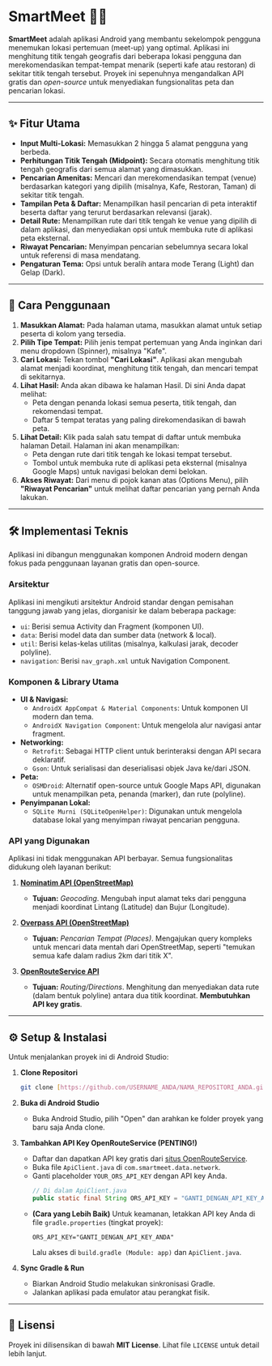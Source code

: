 # SmartMeet 📍🤝

**SmartMeet** adalah aplikasi Android yang membantu sekelompok pengguna menemukan lokasi pertemuan (meet-up) yang optimal. Aplikasi ini menghitung titik tengah geografis dari beberapa lokasi pengguna dan merekomendasikan tempat-tempat menarik (seperti kafe atau restoran) di sekitar titik tengah tersebut. Proyek ini sepenuhnya mengandalkan API gratis dan *open-source* untuk menyediakan fungsionalitas peta dan pencarian lokasi.

---

## ✨ Fitur Utama

-   **Input Multi-Lokasi:** Memasukkan 2 hingga 5 alamat pengguna yang berbeda.
-   **Perhitungan Titik Tengah (Midpoint):** Secara otomatis menghitung titik tengah geografis dari semua alamat yang dimasukkan.
-   **Pencarian Amenitas:** Mencari dan merekomendasikan tempat (venue) berdasarkan kategori yang dipilih (misalnya, Kafe, Restoran, Taman) di sekitar titik tengah.
-   **Tampilan Peta & Daftar:** Menampilkan hasil pencarian di peta interaktif beserta daftar yang terurut berdasarkan relevansi (jarak).
-   **Detail Rute:** Menampilkan rute dari titik tengah ke venue yang dipilih di dalam aplikasi, dan menyediakan opsi untuk membuka rute di aplikasi peta eksternal.
-   **Riwayat Pencarian:** Menyimpan pencarian sebelumnya secara lokal untuk referensi di masa mendatang.
-   **Pengaturan Tema:** Opsi untuk beralih antara mode Terang (Light) dan Gelap (Dark).

---

## 🚀 Cara Penggunaan

1.  **Masukkan Alamat:** Pada halaman utama, masukkan alamat untuk setiap peserta di kolom yang tersedia.
2.  **Pilih Tipe Tempat:** Pilih jenis tempat pertemuan yang Anda inginkan dari menu dropdown (Spinner), misalnya "Kafe".
3.  **Cari Lokasi:** Tekan tombol **"Cari Lokasi"**. Aplikasi akan mengubah alamat menjadi koordinat, menghitung titik tengah, dan mencari tempat di sekitarnya.
4.  **Lihat Hasil:** Anda akan dibawa ke halaman Hasil. Di sini Anda dapat melihat:
    -   Peta dengan penanda lokasi semua peserta, titik tengah, dan rekomendasi tempat.
    -   Daftar 5 tempat teratas yang paling direkomendasikan di bawah peta.
5.  **Lihat Detail:** Klik pada salah satu tempat di daftar untuk membuka halaman Detail. Halaman ini akan menampilkan:
    -   Peta dengan rute dari titik tengah ke lokasi tempat tersebut.
    -   Tombol untuk membuka rute di aplikasi peta eksternal (misalnya Google Maps) untuk navigasi belokan demi belokan.
6.  **Akses Riwayat:** Dari menu di pojok kanan atas (Options Menu), pilih **"Riwayat Pencarian"** untuk melihat daftar pencarian yang pernah Anda lakukan.

---

## 🛠️ Implementasi Teknis

Aplikasi ini dibangun menggunakan komponen Android modern dengan fokus pada penggunaan layanan gratis dan open-source.

### Arsitektur
Aplikasi ini mengikuti arsitektur Android standar dengan pemisahan tanggung jawab yang jelas, diorganisir ke dalam beberapa package:
-   `ui`: Berisi semua Activity dan Fragment (komponen UI).
-   `data`: Berisi model data dan sumber data (network & local).
-   `util`: Berisi kelas-kelas utilitas (misalnya, kalkulasi jarak, decoder polyline).
-   `navigation`: Berisi `nav_graph.xml` untuk Navigation Component.

### Komponen & Library Utama
-   **UI & Navigasi:**
    -   `AndroidX AppCompat & Material Components`: Untuk komponen UI modern dan tema.
    -   `AndroidX Navigation Component`: Untuk mengelola alur navigasi antar fragment.
-   **Networking:**
    -   `Retrofit`: Sebagai HTTP client untuk berinteraksi dengan API secara deklaratif.
    -   `Gson`: Untuk serialisasi dan deserialisasi objek Java ke/dari JSON.
-   **Peta:**
    -   `OSMDroid`: Alternatif open-source untuk Google Maps API, digunakan untuk menampilkan peta, penanda (marker), dan rute (polyline).
-   **Penyimpanan Lokal:**
    -   `SQLite Murni (SQLiteOpenHelper)`: Digunakan untuk mengelola database lokal yang menyimpan riwayat pencarian pengguna.

### API yang Digunakan
Aplikasi ini tidak menggunakan API berbayar. Semua fungsionalitas didukung oleh layanan berikut:

1.  **[Nominatim API (OpenStreetMap)](https://nominatim.openstreetmap.org/)**
    -   **Tujuan:** *Geocoding*. Mengubah input alamat teks dari pengguna menjadi koordinat Lintang (Latitude) dan Bujur (Longitude).

2.  **[Overpass API (OpenStreetMap)](https://overpass-api.de/)**
    -   **Tujuan:** *Pencarian Tempat (Places)*. Mengajukan query kompleks untuk mencari data mentah dari OpenStreetMap, seperti "temukan semua kafe dalam radius 2km dari titik X".

3.  **[OpenRouteService API](https://openrouteservice.org/)**
    -   **Tujuan:** *Routing/Directions*. Menghitung dan menyediakan data rute (dalam bentuk polyline) antara dua titik koordinat. **Membutuhkan API key gratis**.

---

## ⚙️ Setup & Instalasi

Untuk menjalankan proyek ini di Android Studio:

1.  **Clone Repositori**
    ```bash
    git clone [https://github.com/USERNAME_ANDA/NAMA_REPOSITORI_ANDA.git](https://github.com/USERNAME_ANDA/NAMA_REPOSITORI_ANDA.git)
    ```

2.  **Buka di Android Studio**
    -   Buka Android Studio, pilih "Open" dan arahkan ke folder proyek yang baru saja Anda clone.

3.  **Tambahkan API Key OpenRouteService (PENTING!)**
    -   Daftar dan dapatkan API key gratis dari [situs OpenRouteService](https://openrouteservice.org/dev-hub/).
    -   Buka file `ApiClient.java` di `com.smartmeet.data.network`.
    -   Ganti placeholder `YOUR_ORS_API_KEY` dengan API key Anda.
        ```java
        // Di dalam ApiClient.java
        public static final String ORS_API_KEY = "GANTI_DENGAN_API_KEY_ANDA";
        ```
    -   **(Cara yang Lebih Baik)** Untuk keamanan, letakkan API key Anda di file `gradle.properties` (tingkat proyek):
        ```properties
        ORS_API_KEY="GANTI_DENGAN_API_KEY_ANDA"
        ```
        Lalu akses di `build.gradle (Module: app)` dan `ApiClient.java`.

4.  **Sync Gradle & Run**
    -   Biarkan Android Studio melakukan sinkronisasi Gradle.
    -   Jalankan aplikasi pada emulator atau perangkat fisik.

---

## 📜 Lisensi

Proyek ini dilisensikan di bawah **MIT License**. Lihat file `LICENSE` untuk detail lebih lanjut.
